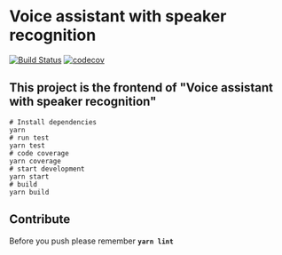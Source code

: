 # Voice assistant with speaker recognition
[![Build Status](https://travis-ci.com/BRASLab/VAWSR.svg?token=ei4VzDzqPuA4rzHhE1Cg&branch=master)](https://travis-ci.com/Sean2525/VAWSR)
[![codecov](https://codecov.io/gh/BRASLab/VAWSR/branch/master/graph/badge.svg?token=XgEn00xZT2)](https://codecov.io/gh/Sean2525/VAWSR)

## This project is the frontend of "Voice assistant with speaker recognition"  

```shell
# Install dependencies 
yarn
# run test
yarn test
# code coverage
yarn coverage
# start development
yarn start
# build
yarn build
```

## Contribute
Before you push please remember **`yarn lint`**

